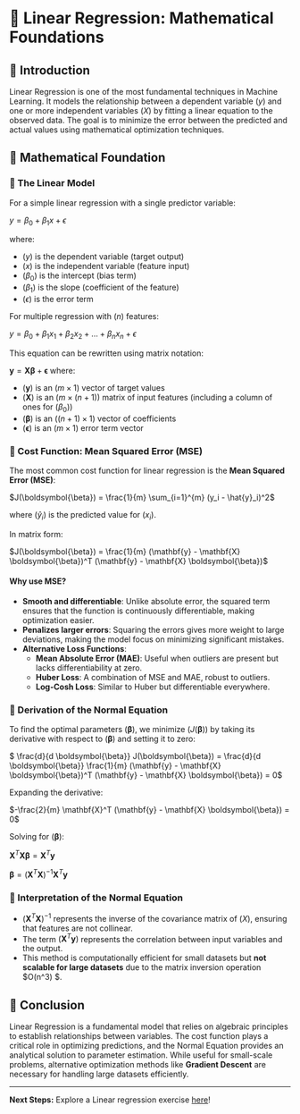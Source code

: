 # 📘 Linear Regression: Mathematical Foundations

## 📌 Introduction
Linear Regression is one of the most fundamental techniques in Machine Learning. It models the relationship between a dependent variable $(y)$ and one or more independent variables $(X)$ by fitting a linear equation to the observed data. The goal is to minimize the error between the predicted and actual values using mathematical optimization techniques.

## 📐 Mathematical Foundation

### 🔹 The Linear Model
For a simple linear regression with a single predictor variable:

$y = \beta_0 + \beta_1 x + \epsilon$

where:
- $(y)$ is the dependent variable (target output)
- $(x)$ is the independent variable (feature input)
- $(\beta_0)$ is the intercept (bias term)
- $(\beta_1)$ is the slope (coefficient of the feature)
- $(\epsilon)$ is the error term

For multiple regression with $(n)$ features:

$y = \beta_0 + \beta_1 x_1 + \beta_2 x_2 + \dots + \beta_n x_n + \epsilon$

This equation can be rewritten using matrix notation:

$\mathbf{y} = \mathbf{X} \boldsymbol{\beta} + \boldsymbol{\epsilon}$
where:
- $(\mathbf{y})$ is an $(m \times 1)$ vector of target values
- $(\mathbf{X})$ is an $( m \times (n+1))$ matrix of input features (including a column of ones for $( \beta_0)$)
- $(\boldsymbol{\beta})$ is an $((n+1) \times 1)$ vector of coefficients
- $(\boldsymbol{\epsilon})$ is an $(m \times 1)$ error term vector

### 🔹 Cost Function: Mean Squared Error (MSE)
The most common cost function for linear regression is the **Mean Squared Error (MSE)**:

$J(\boldsymbol{\beta}) = \frac{1}{m} \sum_{i=1}^{m} (y_i - \hat{y}_i)^2$

where $( \hat{y}_i )$ is the predicted value for $( x_i )$.

In matrix form:

 $J(\boldsymbol{\beta}) = \frac{1}{m} (\mathbf{y} - \mathbf{X} \boldsymbol{\beta})^T (\mathbf{y} - \mathbf{X} \boldsymbol{\beta})$


#### Why use MSE?
- **Smooth and differentiable**: Unlike absolute error, the squared term ensures that the function is continuously differentiable, making optimization easier.
- **Penalizes larger errors**: Squaring the errors gives more weight to large deviations, making the model focus on minimizing significant mistakes.
- **Alternative Loss Functions**:
  - **Mean Absolute Error (MAE)**: Useful when outliers are present but lacks differentiability at zero.
  - **Huber Loss**: A combination of MSE and MAE, robust to outliers.
  - **Log-Cosh Loss**: Similar to Huber but differentiable everywhere.

### 🔹 Derivation of the Normal Equation
To find the optimal parameters $( \boldsymbol{\beta})$, we minimize $( J(\boldsymbol{\beta}))$ by taking its derivative with respect to $( \boldsymbol{\beta})$ and setting it to zero:

$ \frac{d}{d \boldsymbol{\beta}} J(\boldsymbol{\beta}) = \frac{d}{d \boldsymbol{\beta}} \frac{1}{m} (\mathbf{y} - \mathbf{X} \boldsymbol{\beta})^T (\mathbf{y} - \mathbf{X} \boldsymbol{\beta}) = 0$

Expanding the derivative:

 $-\frac{2}{m} \mathbf{X}^T (\mathbf{y} - \mathbf{X} \boldsymbol{\beta}) = 0$

Solving for $( \boldsymbol{\beta})$:

 $\mathbf{X}^T \mathbf{X} \boldsymbol{\beta} = \mathbf{X}^T \mathbf{y}$

 $\boldsymbol{\beta} = (\mathbf{X}^T \mathbf{X})^{-1} \mathbf{X}^T \mathbf{y}$


### 🔹 Interpretation of the Normal Equation
- $(\mathbf{X}^T \mathbf{X})^{-1}$ represents the inverse of the covariance matrix of $( X )$, ensuring that features are not collinear.
- The term $( \mathbf{X}^T \mathbf{y} )$ represents the correlation between input variables and the output.
- This method is computationally efficient for small datasets but **not scalable for large datasets** due to the matrix inversion operation $O(n^3) $.

## 📌 Conclusion
Linear Regression is a fundamental model that relies on algebraic principles to establish relationships between variables. The cost function plays a critical role in optimizing predictions, and the Normal Equation provides an analytical solution to parameter estimation. While useful for small-scale problems, alternative optimization methods like **Gradient Descent** are necessary for handling large datasets efficiently.

---

**Next Steps:** Explore a Linear regression exercise [here](/notebooks/01_Aprendizaje_Supervisado/01_Regression/01_Linear_regression.ipynb)!

